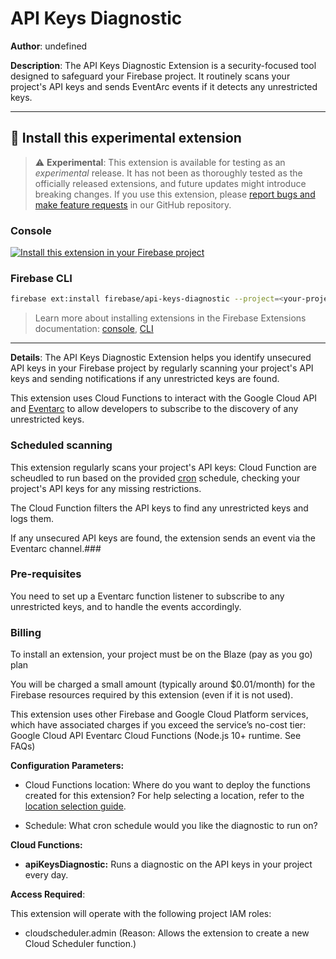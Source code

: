 # API Keys Diagnostic

**Author**: undefined

**Description**: The API Keys Diagnostic Extension is a security-focused tool designed to safeguard your Firebase project. It routinely scans your project's API keys and sends EventArc events if it detects any unrestricted keys.

---

## 🧩 Install this experimental extension

> ⚠️ **Experimental**: This extension is available for testing as an _experimental_ release. It has not been as thoroughly tested as the officially released extensions, and future updates might introduce breaking changes. If you use this extension, please [report bugs and make feature requests](https://github.com/firebase/experimental-extensions/issues/new/choose) in our GitHub repository.

### Console

[![Install this extension in your Firebase project](../install-extension.png?raw=true "Install this extension in your Firebase project")](https://console.firebase.google.com/project/_/extensions/install?ref=firebase/api-keys-diagnostic)

### Firebase CLI

```bash
firebase ext:install firebase/api-keys-diagnostic --project=<your-project-id>
```

> Learn more about installing extensions in the Firebase Extensions documentation: [console](https://firebase.google.com/docs/extensions/install-extensions?platform=console), [CLI](https://firebase.google.com/docs/extensions/install-extensions?platform=cli)

---

**Details**: The API Keys Diagnostic Extension helps you identify unsecured API keys in your Firebase project by regularly scanning your project's API keys and sending notifications if any unrestricted keys are found.

This extension uses Cloud Functions to interact with the Google Cloud API and [Eventarc](https://cloud.google.com/eventarc/docs) to allow developers to subscribe to the discovery of any unrestricted keys.

### Scheduled scanning

This extension regularly scans your project's API keys: Cloud Function are scheudled to run based on the provided [cron](https://cloud.google.com/scheduler/docs/configuring/cron-job-schedules) schedule, checking your project's API keys for any missing restrictions.

The Cloud Function filters the API keys to find any unrestricted keys and logs them.

If any unsecured API keys are found, the extension sends an event via the Eventarc channel.###

### Pre-requisites

You need to set up a Eventarc function listener to subscribe to any unrestricted keys, and to handle the events accordingly.

### Billing

To install an extension, your project must be on the Blaze (pay as you go) plan

You will be charged a small amount (typically around $0.01/month) for the Firebase resources required by this extension (even if it is not used).

This extension uses other Firebase and Google Cloud Platform services, which have associated charges if you exceed the service’s no-cost tier:
Google Cloud API
Eventarc
Cloud Functions (Node.js 10+ runtime. See FAQs)

**Configuration Parameters:**

- Cloud Functions location: Where do you want to deploy the functions created for this extension? For help selecting a location, refer to the [location selection guide](https://firebase.google.com/docs/functions/locations).

- Schedule: What cron schedule would you like the diagnostic to run on?

**Cloud Functions:**

- **apiKeysDiagnostic:** Runs a diagnostic on the API keys in your project every day.

**Access Required**:

This extension will operate with the following project IAM roles:

- cloudscheduler.admin (Reason: Allows the extension to create a new Cloud Scheduler function.)

